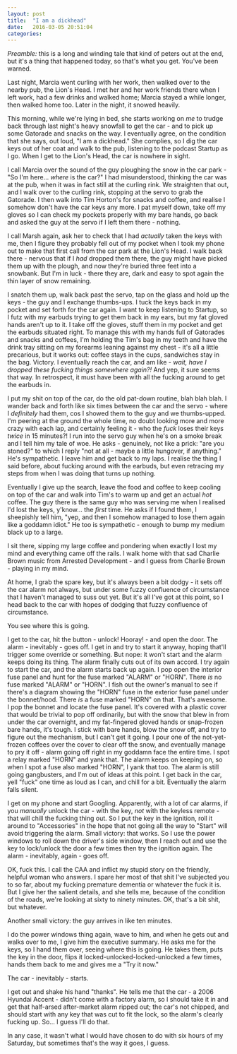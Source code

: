 ```yaml
---
layout: post
title:  "I am a dickhead"
date:   2016-03-05 20:51:04
categories:
---
```


*Preamble:* this is a long and winding tale that kind of peters out at the end, but it's a thing that happened today, so that's what you get. You've been warned.

Last night, Marcia went curling with her work, then walked over to the nearby pub, the Lion's Head. I met her and her work friends there when I left work, had a few drinks and walked home; Marcia stayed a while longer, then walked home too. Later in the night, it snowed heavily.

This morning, while we're lying in bed, she starts working on *me* to trudge back through last night's heavy snowfall to get the car - and to pick up some Gatorade and snacks on the way. I eventually agree, on the condition that she says, out loud, "I am a dickhead." She complies, so I dig the car keys out of her coat and walk to the pub, listening to the podcast Startup as I go. When I get to the Lion's Head, the car is nowhere in sight.

I call Marcia over the sound of the guy ploughing the snow in the car park - "So I'm here... *where* is the car?" I had misunderstood, thinking the car was at the pub, when it was in fact still at the curling rink. We straighten that out, and I walk over to the curling rink, stopping at the servo to grab the Gatorade. I then walk into Tim Horton's for snacks and coffee, and realise I somehow don't have the car keys any more. I pat myself down, take off my gloves so I can check my pockets properly with my bare hands, go back and asked the guy at the servo if I left them there - nothing.

I call Marsh again, ask her to check that I had *actually* taken the keys with me, then I figure they probably fell out of my pocket when I took my phone out to make that first call from the car park at the Lion's Head. I walk back there - nervous that if I *had* dropped them there, the guy might have picked them up with the plough, and now they're buried three feet into a snowbank. But I'm in luck - there they are, dark and easy to spot again the thin layer of snow remaining.

I snatch them up, walk back past the servo, tap on the glass and hold up the keys - the guy and I exchange thumbs-ups. I tuck the keys back in my pocket and set forth for the car again. I want to keep listening to Startup, so I futz with my earbuds trying to get them back in my ears, but my fat gloved hands aren't up to it. I take off the gloves, stuff them in my pocket and get the earbuds situated right. To manage this with my hands full of Gatorades and snacks and coffees, I'm holding the Tim's bag in my teeth and have the drink tray sitting on my forearms leaning against my chest - it's all a little precarious, but it works out: coffee stays in the cups, sandwiches stay in the bag. Victory. I eventually reach the car, and am like - *wait, have I dropped these fucking things somewhere again?!*  And yep, it sure seems that way. In retrospect, it must have been with all the fucking around to get the earbuds in.

I put my shit on top of the car, do the old pat-down routine, blah blah blah. I wander back and forth like six times between the car and the servo - where I *definitely* had them, cos I showed them to the guy and we thumbs-upped. I'm peering at the ground the whole time, no doubt looking more and more crazy with each lap, and certainly feeling it - who the *fuck* loses their keys *twice* in 15 minutes?! I run into the servo guy when he's on a smoke break and I tell him my tale of woe. He asks - genuinely, not like a prick: "are you stoned?" to which I reply "not at all - maybe a little hungover, if anything." He's sympathetic. I leave him and get back to my laps. I realise the thing I said before, about fucking around with the earbuds, but even retracing my steps from when I was doing that turns up nothing.

Eventually I give up the search, leave the food and coffee to keep cooling on top of the car and walk into Tim's to warm up and get an actual *hot* coffee. The guy there is the same guy who was serving me when I realised I'd lost the keys, y'know... the *first* time. He asks if I found them, I sheepishly tell him, "yep, and then I somehow managed to lose them again like a goddamn idiot." He too is sympathetic - enough to bump my medium black up to a large.

I sit there, sipping my large coffee and pondering when exactly I lost my mind and everything came off the rails. I walk home with that sad Charlie Brown music from Arrested Development - and I guess from Charlie Brown - playing in my mind.

At home, I grab the spare key, but it's always been a bit dodgy - it sets off the car alarm not always, but under some fuzzy confluence of circumstance that I haven't managed to suss out yet. But it's all I've got at this point, so I head back to the car with hopes of dodging that fuzzy confluence of circumstance.

You see where this is going.

I get to the car, hit the button - unlock! Hooray! - and open the door. The alarm - inevitably - goes off. I get in and try to start it anyway, hoping that'll trigger some override or something. But nope: it won't start and the alarm keeps doing its thing. The alarm finally cuts out of its own accord. I try again to start the car, and the alarm starts back up again. I pop open the interior fuse panel and hunt for the fuse marked "ALARM" or "HORN". There *is* no fuse marked "ALARM" or "HORN". I fish out the owner's manual to see if there's a diagram showing the "HORN" fuse in the exterior fuse panel under the bonnet/hood. There *is* a fuse marked "HORN" on that. That's awesome. I pop the bonnet and locate the fuse panel. It's covered with a plastic cover that would be trivial to pop off ordinarily, but with the snow that blew in from under the car overnight, and my fat-fingered gloved hands or snap-frozen bare hands, it's tough. I stick with bare hands, blow the snow off, and try to figure out the mechanism, but I can't get it going. I pour one of the not-yet-frozen coffees over the cover to clear off the snow, and eventually manage to pry it off - alarm going off right in my goddamn face the entire time. I spot a relay marked "HORN" and yank that. The alarm keeps on keeping on, so when I spot a fuse also marked "HORN", I yank that too. The alarm is still going gangbusters, and I'm out of ideas at this point. I get back in the car, yell "fuck" one time as loud as I can, and chill for a bit. Eventually the alarm falls silent.

I get on my phone and start Googling. Apparently, with a lot of car alarms, if you *manually* unlock the car - with the key, *not* with the keyless remote - that will chill the fucking thing out. So I put the key in the ignition, roll it around to "Accessories" in the hope that not going all the way to "Start" will avoid triggering the alarm. Small victory: that works. So I use the power windows to roll down the driver's side window, then I reach out and use the key to lock/unlock the door a few times then try the ignition again. The alarm - inevitably, again - goes off.

OK, fuck this. I call the CAA and inflict my stupid story on the friendly, helpful woman who answers. I spare her most of that shit I've subjected you to so far, about my fucking premature dementia or whatever the fuck it is. But I give her the salient details, and she tells me, because of the condition of the roads, we're looking at sixty to ninety minutes. OK, that's a bit shit, but whatever.

Another small victory: the guy arrives in like ten minutes.

I do the power windows thing again, wave to him, and when he gets out and walks over to me, I give him the executive summary. He asks me for the keys, so I hand them over, seeing where this is going. He takes them, puts the key in the door, flips it locked-unlocked-locked-unlocked a few times, hands them back to me and gives me a "Try it now." 

The car - inevitably - starts.

I get out and shake his hand "thanks". He tells me that the car - a 2006 Hyundai Accent - didn't come with a factory alarm, so I should take it in and get that half-arsed after-market alarm ripped out; the car's not chipped, and should start with any key that was cut to fit the lock, so the alarm's clearly fucking up. So... I guess I'll do that.

In any case, it wasn't what I would have chosen to do with six hours of my Saturday, but sometimes that's the way it goes, I guess.
